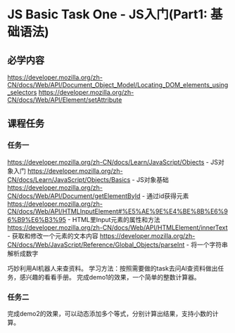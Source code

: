 # JS Basic Task One - JS入门(Part1: 基础语法)

## 必学内容
https://developer.mozilla.org/zh-CN/docs/Web/API/Document_Object_Model/Locating_DOM_elements_using_selectors 
https://developer.mozilla.org/zh-CN/docs/Web/API/Element/setAttribute
## 课程任务

### 任务一
https://developer.mozilla.org/zh-CN/docs/Learn/JavaScript/Objects - JS对象入门
https://developer.mozilla.org/zh-CN/docs/Learn/JavaScript/Objects/Basics - JS对象基础
https://developer.mozilla.org/zh-CN/docs/Web/API/Document/getElementById - 通过id获得元素
https://developer.mozilla.org/zh-CN/docs/Web/API/HTMLInputElement#%E5%AE%9E%E4%BE%8B%E6%96%B9%E6%B3%95 - HTML里Input元素的属性和方法
https://developer.mozilla.org/zh-CN/docs/Web/API/HTMLElement/innerText - 获取和修改一个元素的文本内容
https://developer.mozilla.org/zh-CN/docs/Web/JavaScript/Reference/Global_Objects/parseInt - 将一个字符串解析成数字

巧妙利用AI机器人来查资料。
学习方法：按照需要做的task去问AI查资料做出任务，感兴趣的看看手册。
完成demo1的效果，一个简单的整数计算器。

### 任务二
完成demo2的效果，可以动态添加多个等式，分别计算出结果，支持小数的计算。
